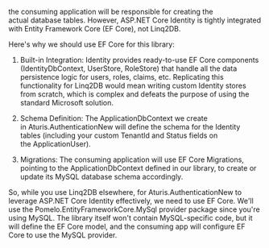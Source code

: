 the consuming application will be responsible for creating the actual database tables. However, ASP.NET Core Identity is tightly integrated with Entity Framework Core (EF Core), not Linq2DB.

Here's why we should use EF Core for this library:

1. Built-in Integration: Identity provides ready-to-use EF Core components (IdentityDbContext, UserStore, RoleStore) that handle all the data persistence logic for users, roles, claims, etc. Replicating this functionality for Linq2DB would mean writing custom Identity stores from scratch, which is complex and defeats the purpose of using the standard Microsoft solution.

2. Schema Definition: The ApplicationDbContext we create in Aturis.AuthenticationNew will define the schema for the Identity tables (including your custom TenantId and Status fields on the ApplicationUser).

3. Migrations: The consuming application will use EF Core Migrations, pointing to the ApplicationDbContext defined in our library, to create or update its MySQL database schema accordingly.

So, while you use Linq2DB elsewhere, for Aturis.AuthenticationNew to leverage ASP.NET Core Identity effectively, we need to use EF Core. We'll use the Pomelo.EntityFrameworkCore.MySql provider package since you're using MySQL. The library itself won't contain MySQL-specific code, but it will define the EF Core model, and the consuming app will configure EF Core to use the MySQL provider.